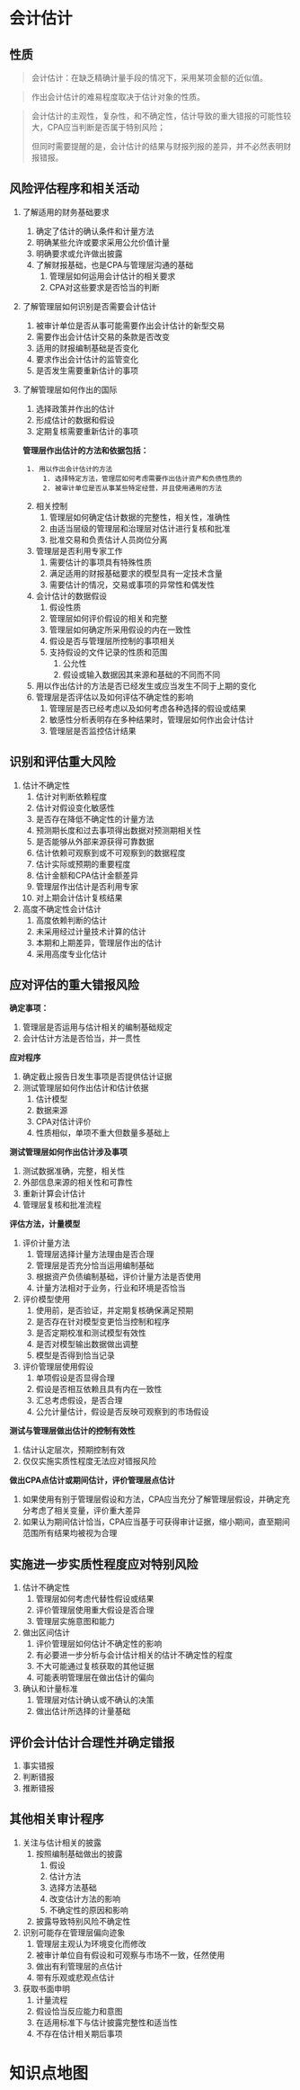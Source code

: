 # 会计估计

## 性质

> 会计估计：在缺乏精确计量手段的情况下，采用某项金额的近似值。

> 作出会计估计的难易程度取决于估计对象的性质。

> 会计估计的主观性，复杂性，和不确定性，估计导致的重大错报的可能性较大，CPA应当判断是否属于特别风险；
>
> 但同时需要提醒的是，会计估计的结果与财报列报的差异，并不必然表明财报错报。

## 风险评估程序和相关活动

1. 了解适用的财务基础要求

   1. 确定了估计的确认条件和计量方法
   2. 明确某些允许或要求采用公允价值计量
   3. 明确要求或允许做出披露
   4. 了解财报基础，也是CPA与管理层沟通的基础
      1. 管理层如何运用会计估计的相关要求
      2. CPA对这些要求是否恰当的判断

2. 了解管理层如何识别是否需要会计估计

   1. 被审计单位是否从事可能需要作出会计估计的新型交易
   2. 需要作出会计估计交易的条款是否改变
   3. 适用的财报编制基础是否变化
   4. 要求作出会计估计的监管变化
   5. 是否发生需要重新估计的事项

3. 了解管理层如何作出的国际

   1. 选择政策并作出的估计
   2. 形成估计的数据和假设
   3. 定期复核需要重新估计的事项

   **管理层作出估计的方法和依据包括：**

    	1. 用以作出会计估计的方法
         	1. 选择特定方法，管理层如何考虑需要作出估计资产和负债性质的
         	2. 被审计单位是否从事某些特定经营，并且使用通用的方法
   	2. 相关控制
       	1. 管理层如何确定估计数据的完整性，相关性，准确性
       	2. 由适当层级的管理层和治理层对估计进行复核和批准
       	3. 批准交易和负责估计人员岗位分离
   	3. 管理层是否利用专家工作
       	1. 需要估计的事项具有特殊性质
       	2. 满足适用的财报基础要求的模型具有一定技术含量
       	3. 需要估计的情况，交易或事项的异常性和偶发性
   	4. 会计估计的数据假设
       	1. 假设性质
       	2. 管理层如何评价假设的相关和完整
       	3. 管理层如何确定所采用假设的内在一致性
       	4. 假设是否与管理层所控制的事项相关
       	5. 支持假设的文件记录的性质和范围
           	1. 公允性
           	2. 假设或输入数据因其来源和基础的不同而不同
   	5. 用以作出估计的方法是否已经发生或应当发生不同于上期的变化
   	6. 管理层是否评估以及如何评估不确定性的影响
       	1. 管理层是否已经考虑以及如何考虑各种选择的假设或结果
       	2. 敏感性分析表明存在多种结果时，管理层如何作出会计估计
       	3. 管理层是否监控估计结果

## 识别和评估重大风险

1. 估计不确定性
   1. 估计对判断依赖程度
   2. 估计对假设变化敏感性
   3. 是否存在降低不确定性的计量方法
   4. 预测期长度和过去事项得出数据对预测期相关性
   5. 是否能够从外部来源获得可靠数据
   6. 估计依赖可观察到或不可观察到的数据程度
   7. 估计实际或预期的重要程度
   8. 估计金额和CPA估计金额差异
   9. 管理层作出估计是否利用专家
   10. 对上期会计估计复核结果
2. 高度不确定性会计估计
   1. 高度依赖判断的估计
   2. 未采用经过计量技术计算的估计
   3. 本期和上期差异，管理层作出的估计
   4. 采用高度专业化估计

## 应对评估的重大错报风险

**确定事项：**

1. 管理层是否运用与估计相关的编制基础规定
2. 会计估计方法是否恰当，并一贯性

**应对程序**

1. 确定截止报告日发生事项是否提供估计证据
2. 测试管理层如何作出估计和估计依据
   1. 估计模型
   2. 数据来源
   3. CPA对估计评价
   4. 性质相似，单项不重大但数量多基础上

**测试管理层如何作出估计涉及事项**

1. 测试数据准确，完整，相关性
2. 外部信息来源的相关性和可靠性
3. 重新计算会计估计
4. 管理层复核和批准流程

**评估方法，计量模型**

1. 评价计量方法
   1. 管理层选择计量方法理由是否合理
   2. 管理层是否充分恰当运用编制基础
   3. 根据资产负债编制基础，评价计量方法是否使用
   4. 计量方法相对于业务，行业和环境是否恰当
2. 评价模型使用
   1. 使用前，是否验证，并定期复核确保满足预期
   2. 是否存在针对模型变更恰当控制和程序
   3. 是否定期校准和测试模型有效性
   4. 是否对模型输出数据做出调整
   5. 模型是否得到恰当记录
3. 评价管理层使用假设
   1. 单项假设是否显得合理
   2. 假设是否相互依赖且具有内在一致性
   3. 汇总考虑假设，是否合理
   4. 公允计量估计，假设是否反映可观察到的市场假设

**测试与管理层做出估计的控制有效性**

1. 估计认定层次，预期控制有效
2. 仅仅实施实质性程度无法应对错报风险

**做出CPA点估计或期间估计，评价管理层点估计**

1. 如果使用有别于管理层假设和方法，CPA应当充分了解管理层假设，并确定充分考虑了相关变量，评价重大差异
2. 如果认为期间估计恰当，CPA应当基于可获得审计证据，缩小期间，直至期间范围所有结果均被视为合理

## 实施进一步实质性程度应对特别风险

1. 估计不确定性
   1. 管理层如何考虑代替性假设或结果
   2. 评价管理层使用重大假设是否合理
   3. 管理层实施意图和能力
2. 做出区间估计
   1. 评价管理层如何估计不确定性的影响
   2. 有必要进一步分析与会计估计相关的估计不确定性的程度
   3. 不大可能通过复核获取的其他证据
   4. 可能表明管理层在做出估计的偏向
3. 确认和计量标准
   1. 管理层对估计确认或不确认的决策
   2. 做出估计所选择的计量基础

## 评价会计估计合理性并确定错报

1. 事实错报
2. 判断错报
3. 推断错报

## 其他相关审计程序

1. 关注与估计相关的披露
   1. 按照编制基础做出的披露
      1. 假设
      2. 估计方法
      3. 选择方法基础
      4. 改变估计方法的影响
      5. 不确定性的原因和影响
   2. 披露导致特别风险不确定性
2. 识别可能存在管理层偏向迹象
   1. 管理层主观认为环境变化而修改
   2. 被审计单位自有假设和可观察与市场不一致，任然使用
   3. 做出有利管理层的点估计
   4. 带有乐观或悲观点估计
3. 获取书面申明
   1. 计量流程
   2. 假设恰当反应能力和意图
   3. 在适用标准下与估计披露完整性和适当性
   4. 不存在估计相关期后事项

# 知识点地图

